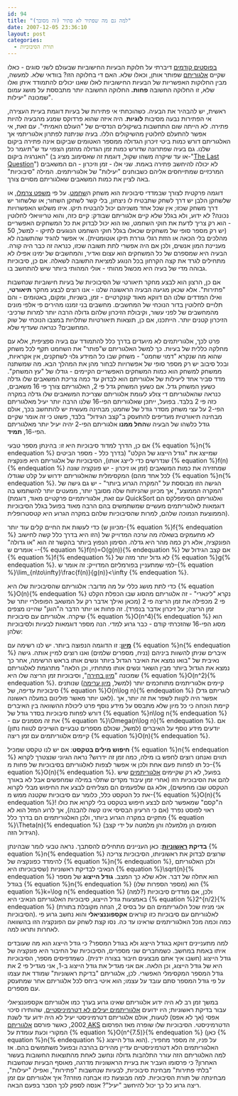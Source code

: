 ```yaml
---
id: 94
title: "למה גם מה שפתיר לא פתיר (זה מסובך)"
date: 2007-12-05 23:36:10
layout: post
categories: 
  - תורת הסיבוכיות
---
```

<a href="http://www.gadial.net/?p=64">בפוסטים קודמים</a> דיברתי על חלוקת הבעיות החישוביות שבעולם לשני סוגים - כאלו שקיים <a href="http://he.wikipedia.org/wiki/%D7%90%D7%9C%D7%92%D7%95%D7%A8%D7%99%D7%AA%D7%9D">אלגוריתם</a> שפותר אותן, וכאלו שלא. האם די בחלוקה הזו? בוודאי שלא. למעשה, מבין החלוקות האפשריות של הבעיות החישוביות לאלו שאנו יכולים להתמודד איתן ואלו שלא, זו החלוקה החשובה <strong>פחות.</strong> החלוקה החשובה יותר מתבססת על מושג עמום שמכונה "יעילות".

ראשית, יש להבהיר את הבעיה. כשהוכחתי אי פתירות של בעיות דוגמת בעיית העצירה, אי הפתירות נבעה מסיבות <strong>לוגיות</strong>. היה איזה שהוא פרדוקס שמנע מהבעיה להיות פתירה. לא הייתה שום התחשבות בשיקולים הנדסיים של "העולם האמיתי". עם זאת, אי אפשר להתעלם לחלוטין מהשיקולים הללו. בעיה שניתנת לפתרון אלגוריתמי אך האלגוריתם דורש כמות ביטי זיכרון הגדולה ממספר האטומים שביקום אינה פתירה ביקום שלנו. גם בעיה שפתרונה שדורש כמות זמן הגדולה מהזמן הצפוי עד ש"תיגמר כל האנרגיה ביקום" (או עד שיקרה משהו שקול, דוגמת זה שאסימוב מציג ב-"<a href="http://en.wikipedia.org/wiki/The_Last_Question">The Last Question</a>") לא יכולה להיחשב פתירה באמת. שני אלו - זמן וזיכרון - הם המשאבים המרכזיים שמתייחסים אליהם כשבוחנים "יעילות" של אלגוריתמים. המילה "סיבוכיות" באה לציין את כמות המשאבים שאלגוריתם מסויים צורך.

דוגמה פרקטית לצורך שבמדדי סיבוכיות הוא משחק ה<a href="http://he.wikipedia.org/wiki/%D7%A9%D7%97%D7%9E%D7%98">שחמט</a>. על פי <a href="http://www.gadial.net/?p=49">משפט צרמלו</a>, או שלשחקן הלבן יש דרך לשחק שתבטיח לו ניצחון, בלי קשר לשחקן השחור; או שלשחור יש דרך משחק שכזו; אין שכל אחד משניהם יכול להבטיח תיקו. איזו משלוש האפשרויות נכונה? לא ידוע, ולא בגלל שלא קיים אלגוריתם שבודק: קיים כזה, והוא טריוויאלי לחלוטין - הוא רק צריך לדעת את חוקי השחמט, ואז הוא יכול לבדוק את כל המשחקים האפשריים (יש רק מספר סופי של משחקים שכאלו בגלל חוקי השחמט הנוגעים לתיקו - למשל, 50 מהלכים בלי הכאה או הזזת רגלי גוררת תיקו אוטומטית). אי אפשר להגיד שהתשובה לא מעניינת המון אנשים, ולכן אם היה אפשרי לתת תשובה שכזו, כנראה זה כבר היה קורה. הבעיה היא שמספרם של כל המשחקים הוא עצום ואדיר, והמחשבים של ימינו אפילו לא מתחילים לגרד את קצה הקרחון בכל הנוגע למציאת התשובה לשאלה. אם כן, סיבוכיות גבוהה מדי של בעיה היא מכשול מהותי - אולי המהותי ביותר שיש להתחשב בו.

אם כן, הרצון הוא לבצע מחקר תיאורטי של הסיבוכיות של בעיות חישוביות שנחשבות "פתירות". אלא שכאן מגיעה הבעיה הראשונה שלנו - אנו רוצים לבצע מחקר <strong>תיאורטי</strong>, ואילו המדדים שלנו הם דווקא מאוד קונקרטיים - זמן, בשניות, ומקום, באטומים - והם תלויים לחלוטין בדור הנוכחי של המחשבים. מחשבים בני זמננו מהירים פי אלפי מונים מהמחשבים של לפני עשור, וקיבולת הזיכרון שלהם גדולה הרבה יותר למרות שרכיבי הזיכרון קטנים יותר. הייתכנו, אם כן, תוצאות תיאורטיות שתלויות במצבו הנוכחי של שוק המחשבים? כנראה שעדיף שלא.

פרט לכך, אלגוריתמים לא מיועדים בדרך כלל להתמודד עם בעיה ספציפית, אלא עם מחלקה כללית של בעיות. כך למשל האלגוריתם ש"פותר" את השחמט תקף לכל משחק שהוא מה שנקרא "דמוי שחמט" - משחק שבו כל המידע גלוי לשחקנים, אין אקראיות, ובכל סיבוב יש רק מספר סופי של אפשרויות לבחור מהן את המהלך הבא. מה שמשתנה ממשחק למשחק הוא כמות המשחקים האפשריים הקיימים - גודלו של "עץ המשחק". מדד סביר אחד ליעילות של אלגוריתם הוא לבדוק עד כמה צריכת המשאבים שלו גדלה כשעץ המשחק גדל. אם כשעץ המשחק גדל פי 2, האלגוריתם צורך פי 16 משאבים, כנראה שהאלגוריתם די צולע לעומת אלגוריתם שצריכת המשאבים שלו גדלה במקרה כזה פי 2 בלבד. בפועל, ייתכן שאלגוריתם הפי-16 שלנו הרבה יותר יעיל מאלגוריתם הפי-2 על עצי משחק מסדר גודל של שחמט; מבחינה מעשית יש להתחשב בכך, אולם מבחינה תיאורטית מעדיפים להתעסק ב"קצב הגידול" בלבד, פשוט כי זה אומר שקיים גודל כלשהו של הבעיה ש<strong>החל ממנו</strong> אלגוריתם הפי-2 יהיה יעיל יותר מאלגוריתם הפי-16, <strong>תמיד</strong>.

אם כן, הדרך למדוד סיבוכיות היא זו: בהינתן מספר טבעי {% equation %}n{% endequation %} שמייצג את "גודל הייצוג של הקלט" (בדרך כלל - מספר הביטים שנדרשים כדי לייצג אותו), הסיבוכיות של אלגוריתם היא פונקציה {% equation %}f(n){% endequation %} שמחזירה את כמות המשאבים (זמן או זיכרון - יש פונקציה שונה לכל אחד מהם) המקסימלית שהאלגוריתם ידרוש על קלט שגודלו {% equation %}n{% endequation %}. הגישה הזו מבוססת על "המקרה הגרוע ביותר" - יש גם גישה של "המקרה הממוצע", אך מכיוון שהניתוח שלה מסובך יותר, ממעטים יותר להשתמש בה (עם זאת, אלגוריתמיים פרקטיים מאוד, דוגמת QuickSort ואלגוריתם הסימפלקס הם דוגמאות לאלגוריתמים מעשיים שמשתמשים בהם הרבה מאוד בפועל בגלל הסיבוכיות הממוצעת הנמוכה שלהם, למרות שהסיבוכיות שלהם במקרה הגרוע היא קטסטרופלית).

כדי לעשות את החיים קלים עוד יותר (מכיוון ש-{% equation %}f{% endequation %} הזו היא בדרך כלל קשה לחישוב) לא מתעמקים בשאלה מה ערכה המדוייק של הפונקציה, אלא רק כמה מהר היא גדלה. הסימון הנפוץ ביותר בהקשר זה הוא "או גדולה" - אומרים ש-{% equation %}f(n)=O(g(n)){% endequation %} אם קצב הגידול של {% equation %}f{% endequation %} לא גדול יותר מזה של {% equation %}g{% endequation %}. למי שמתעניין בפורמליזם המדוייק: זה אומר ש-{% equation %}\lim_{n\to\infty}\frac{f(n)}{g(n)}&lt;\infty {% endequation %}.

כדי לתת מושג כללי על מה מדובר: אלגוריתם שהסיבוכיות שלו היא {% equation %}O(n){% endequation %} נקרא "לינארי" - זה אלגוריתם מהסוג שבו הכפלת הקלט פי 2 מכפילה את זמן הריצה פי 2 (מכאן ואילך אדבר רק על המשאב הפופולרי יותר של זמן הריצה; על זיכרון אדבר בנפרד). זה פחות או יותר הדבר ה"הוגן" שהיינו מצפים שיקרה. אלגוריתם עם סיבוכיות {% equation %}O(n^4){% endequation %} הוא מסוג הפי-16 שהזכרתי קודם - כבר גרוע למדי. הנה מספר דוגמאות לבעיות ולסיבוכיות שלהן:

<a href="http://he.wikipedia.org/wiki/%D7%9E%D7%99%D7%95%D7%9F_%28%D7%9E%D7%93%D7%A2%D7%99_%D7%94%D7%9E%D7%97%D7%A9%D7%91%29"><strong>מיון</strong></a>: זו הדוגמה הנפוצה ביותר. יש לנו רשימה עם {% equation %}n{% endequation %} איברים שניתן להשוות ביניהם (נניח, מספרים שלמים) ואנו רוצים למיין אותה. גישה נאיבית של "בואו נמצא את האיבר הגדול ביותר ונשים אותו בראש הרשימה, אחר כך נמצא את הגדול ביותר מבין השאר ונשים אותו מתחתיו, וכן הלאה" מתרגמת לאלגוריתם שמכונה "<a href="http://he.wikipedia.org/wiki/%D7%9E%D7%99%D7%95%D7%9F_%D7%91%D7%97%D7%99%D7%A8%D7%94">מיון בחירה</a>", וסיבוכיות זמן הריצה שלו היא {% equation %}O(n^2){% endequation %}. קיימים אלגוריתמים מתוחכמים יותר (למשל, <a href="http://he.wikipedia.org/wiki/%D7%9E%D7%99%D7%95%D7%9F_%D7%A2%D7%A8%D7%99%D7%9E%D7%94">מיון ערימה</a>) שנותנים סיבוכיות עדיפה, של {% equation %}O(n\log n){% endequation %} (לוגריתם גדל לאט יותר מאשר פולינום במעלה ראשונה). אפשר היה לקוות לשפר את זה יותר, אך קיימת הוכחה כי כל מיון שלא מתבסס על מידע נוסף פרט ליכולת ההשוואה בין האיברים דורש לפחות סיבוכיות בסדר גודל של {% equation %}n\log n{% endequation %} - את זה מסמנים עם {% equation %}\Omega(n\log n){% endequation %}. אם יודעים מידע נוסף על האיברים (למשל, שכולם מספרים טבעיים השייכים לטווח נתון) קיימים אלגוריתמים עם זמן ריצה {% equation %}O(n){% endequation %}.

<strong>חיפוש מילים בטקסט</strong>: אם יש לנו טקסט שמכיל {% equation %}n{% endequation %} תווים ואנחנו רוצים לחפש בו מילה, כמה זמן זה ידרוש? נראה הגיוני שנצטרך לקרוא כל תו לפחות פעם אחת ולכן אי אפשר לצפות לאלגוריתם בסיבוכיות של פחות מ-{% equation %}O(n){% endequation %}. בפועל, לא רק שקיימים <a href="http://en.wikipedia.org/wiki/Boyer%E2%80%93Moore_string_search_algorithm">אלגוריתמים</a> שיש להם את הסיבוכיות הזו (אחרי זמן עיבוד מקדים שתלוי במילה שמחפשים אבל לא באורך הטקסט שבו מחפשים), אלא גם שלפעמים הם מצליחים לבצע את החיפוש מבלי לקרוא את כל הטקסט כלל, כלומר עם סיבוכיות שקטנה ממש מ-{% equation %}O(n){% endequation %}! ה"קסם" שמאפשר להם לבצע חיפוש בטקסט בלי לקרוא את כולו ראוי לפוסט נפרד (אם כי הרעיון הבסיסי אינו קשה להבנה), אך לרוע המזל הוא לא מתקיים במקרה הגרוע ביותר, ולכן האלגוריתמים הם בדרך כלל {% equation %}\Theta(n){% endequation %} (חסומים הן מלמעלה והן מלמטה על ידי קצב הגידול הזה).

<strong>בדיקת <a href="http://he.wikipedia.org/wiki/%D7%9E%D7%A1%D7%A4%D7%A8_%D7%A8%D7%90%D7%A9%D7%95%D7%A0%D7%99">ראשוניות</a></strong>: כאן העניינים מתחילים להסתבך. נראה טבעי לומר שבהינתן {% equation %}n{% endequation %} שרוצים לבדוק את ראשוניותו, הסיבוכיות צריכה להימדד כפונקציה של {% equation %}n{% endequation %}, ולכן האלגוריתם הנאיבי לבדיקת ראשוניות (שסיבוכיותו היא {% equation %}\sqrt{n}{% endequation %} הוא אחלה של דבר. אלא שלא כך המצב. <strong>גודל הייצוג</strong> של מספר בגודל {% equation %}n{% endequation %} (מספר הספרות שלו) הוא {% equation %}k=\log n{% endequation %} (למה?) ולכן, אם מודדים סיבוכיות באמצעות גודל הייצוג, סיבוכיות האלגוריתם הנאיבי היא {% equation %}2^{n/2}{% endequation %} (אני מניח שכל הלוגריתמים הם על בסיס 2, הנחה מקובלת בתורת הסיבוכיות). לאלגוריתם עם סיבוכיות כזו קוראים <strong>אקספוננציאלי</strong> והוא נחשב גרוע פי כמה וכמה מכל האלגוריתמים שראינו עד כה. נסו קצת לשחק עם הפונקציה הזו בהשוואה לאחרות ותראו למה.

למה מתעניינים דווקא בגודל הייצוג ולא בגודל המספר? כי גודל הייצוג הוא מה שעובדים איתו באמת במחשב. כשמחברים שני מספרים, הסיבוכיות של החיבור היא פונקציה של גודל הייצוג (חשבו איך אתם מבצעים חיבור בצורה ידנית). כשמדפיסים מספר, הסיבוכיות היא של גודל הייצוג, וכן הלאה. אם אני מגדיל את גודל הייצוג ב-1, אני מגדיל פי 2 את גודל המספר המקסימלי האפשרי. לכן, אלגוריתם "בדיקת ראשוניות" שמודד את עצמו על פי גודל המספר סתם עובד על עצמו; הוא איטי ביחס לכל אלגוריתם אחר שמתעסק עם מספרים.

במשך זמן רב לא היה ידוע אלגוריתם שאינו גרוע בערך כמו אלגוריתם אקספוננציאלי עבור בדיקת ראשוניות; היו ידועים <a href="http://he.wikipedia.org/wiki/%D7%90%D7%9C%D7%92%D7%95%D7%A8%D7%99%D7%AA%D7%9D_%D7%9E%D7%99%D7%9C%D7%A8-%D7%A8%D7%91%D7%99%D7%9F">אלגוריתמים יעילים לא דטרמיניסטיים</a>, שהותירו סיכוי אפסי (אך לא אפס) לטעות, אולם אלגוריתם דטרמיניסטי יעיל לא היה ידוע עד לשנת 2002, כאשר פורסם <a href="http://en.wikipedia.org/wiki/AKS_primality_test">אלגוריתם AKS</a> הדטרמיניסטי. הסיבוכיות שלו שופרה מאז הפרסום המקורי וכעת עומדת על {% equation %}O(n^{7.5)}{% endequation %} (כאן {% equation %}n{% endequation %} הוא גודל הייצוג). על פניו, זה מספר מחפיר; האלגוריתמים הלא דטרמיניסטיים עדיין מהירים בהרבה ובפועל משתמשים בהם. אז למה האלגוריתם הזה עורר התלהבות גדולה ונחשב לאחת מהתוצאות החשובות בעשור האחרון? כי פרסומו העביר את בעיית הראשוניות מדרגה, מאוסף הבעיות שנחשבות "בלתי פתירות" מבחינת סיבוכיות, לבעיות שנחשבות "פתירות", ואפילו "יעילות", מבחינתה של תורת הסיבוכיות. למה מבוצעת כזו אבחנה מוזרה? איך אלגוריתם עם זמן ריצה גרוע כל כך יכול להיחשב "יעיל"? אנסה לספק לכך הסבר בפעם הבאה.
